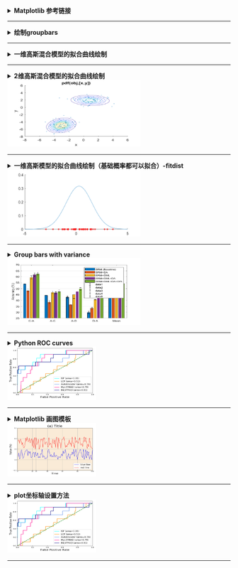 <details>
<summary><strong>   Matplotlib 参考链接  </strong></summary>
  

 - [Color references](http://tableaufriction.blogspot.com/2012/11/finally-you-can-use-tableau-data-colors.html)
 - [官方配色](https://matplotlib.org/examples/color/colormaps_reference.html)
 - [Color names](https://matplotlib.org/2.0.2/examples/color/named_colors.html)
 - [Legend](https://matplotlib.org/api/_as_gen/matplotlib.pyplot.legend.html)
 - [Mathtext on figure](https://matplotlib.org/3.1.3/gallery/text_labels_and_annotations/mathtext_examples.html#sphx-glr-gallery-text-labels-and-annotations-mathtext-examples-py)
 
</details>

-----------------------------------------------------------------------------------------------------------------------------------

<details><summary><strong>   绘制groupbars  </strong></summary><blockquote>
<details><summary><strong>   Code  </strong></summary><blockquote>
  
```matlab
wa=[37.6,40.4;75.4,92.9];
aw=[29.8,53.5;79.3,88.1];
figure
bar(wa,'grouped')

set (gcf,'Position',[100,100,300,150], 'color','w')
set(gca, 'YGrid', 'on', 'XGrid', 'off')
xticklabels({'SURF','DeCaf6'})
ylabel('Accuracy (%)')
ylim([20,100])
legend('SVM', 'DGSA')

figure
bar(aw,'grouped')

set (gcf,'Position',[100,100,300,150], 'color','w')
set(gca, 'YGrid', 'on', 'XGrid', 'off')
xticklabels({'SURF','DeCaf6'})
ylabel('Accuracy (%)')
ylim([20,100])
```

</blockquote></details>

<details open><summary><strong>   Figure  </strong></summary>  
<div align=left><img src ="https://github.com/zhaojiachen1994/Frequently-used-code-blocks/blob/master/Figures/groupedbar.png" width="300" height="150"/></div>
</details>

</blockquote></details>



-----------------------------------------------------------------------------------------------------------------------------------

<details><summary><strong>   一维高斯混合模型的拟合曲线绘制  </strong></summary><blockquote>
ref: 
  [1]  https://blog.csdn.net/miao_9/article/details/53511487
  [2]  官方文档-gmdistribution
  
<details><summary><strong>   Code  </strong></summary><blockquote>

```matlab
  % GENERATE DATAS
  p = [0.4 0.6]; % p is the proportion of two-component Gaussian distribution
  mu = [0; 5]
  sigma =[0.8]
  gm = gmdistribution(mu,sigma,p)
  rng('default'); % For reproducibility
  [X,compIdx] = random(gm,100);
  numIdx1 = sum(compIdx == 1)

  % FIT THE DATA WITH GMM MODEL
  options = statset('Display','final');
  obj = gmdistribution.fit(X,2,'Options',options);

  %PLOT THE CURVE AND RAW DATA
  figure
  fun = @(x)pdf(obj, [x]);
  t = linspace(-5,10)';
  hold on
  plot(t, fun(t))
  plot(X,0,'r*')
```
</details>

<details open><summary><strong>   Figure  </strong></summary>  
<div align=left><img src ="https://github.com/zhaojiachen1994/Frequently-used-code-blocks/blob/master/Figures/1d-gmm.png" width="300" height="150"/></div>
</details>

</blockquote></details>

-----------------------------------------------------------------------------------------------------------------------------------

<details> 
    <summary><strong>   2维高斯混合模型的拟合曲线绘制   </strong></summary>

```matlab
  % GENERATE DATAS
  p = [0.4 0.6]; % p is the proportion of two-component Gaussian distribution
  mu = [1 2;-3 -5];% for 2 dimension
  sigma = cat(3,[2 .5],[1 1]); % shared diagonal covariance matrix for 2 dimensions
  gm = gmdistribution(mu,sigma,p)
  rng('default'); % For reproducibility
  [X,compIdx] = random(gm,200);
  numIdx1 = sum(compIdx == 1)

  % FIT THE DATA WITH GMM MODEL
  options = statset('Display','final');
  obj = gmdistribution.fit(X,2,'Options',options);

  %PLOT THE CURVE AND RAW DATA
  scatter(X(:,1),X(:,2),10,'.')
  hold on
  h = ezcontour(@(x,y)pdf(obj,[x y]),[-8 6],[-8 6]);
  hold off
```
</details>

<div align=left><img src ="https://github.com/zhaojiachen1994/Frequently-used-code-blocks/blob/master/Figures/2d-gmm.png" width="300" height="150"/></div>

------------------------------------------------------------------------------------------------------------------------------------


<details> 
    <summary><strong>   一维高斯模型的拟合曲线绘制（基础概率都可以拟合）-fitdist   </strong></summary>

```matlab
rng('default'); % For reproducibility
figure
hold on 
num=30;
s1 = normrnd(0,1,num,1)
pd_s1 = fitdist(s1, 'Normal');
t = -5:0.1:15;
y = pdf(pd_s1,t);
plot(t,y,'LineWidth',0.5)
plot(s1,zeros(num,1),    's',    'MarkerFaceColor','b',  'MarkerEdgeColor','b',   'MarkerSize', 5)
```
</details>

<div align=left><img src ="https://github.com/zhaojiachen1994/Frequently-used-code-blocks/blob/master/Figures/1d-gaussian-fit.png" width="300" height="150"/></div>

----------------------------------------------------------------------------------------------------------------------------------------

<details> 
    <summary><strong>   Group bars with variance   </strong></summary>

```matlab
%1. acc of srm only
Acc1=[53.94, 44.24, 42.69, 29.74, 46.40];
Var1=[0.24, 0.30, 1.20 ,1.25, 0.73];
% 2. acc of srm+distribution alignment
Acc2=[48.1, 38.57, 36.43, 33.32, 43.88];
Var2=[1.85, 1.50, 0.24, 0.82, 0.92];
%3. acc of dgfk+srm
Acc3=[59.33,46.66,44.84,40.54, 50.76];
Var3=[1.38,1.28,3.16,0.26,1.07];
%4. acc of dgfk+da+srm
Acc4=[61.67,46.37,47.51,44.98,53.19];
Var4=[1.57,0.88,0.86,0.22,0.77];

%5. acc of all
Acc5=[62.2,47.2,49.7,44.6, 54.10]
Var5=[1.38,1.78,1,0.26,0.70]

Acc=[Acc1;Acc2;Acc3;Acc4;Acc5]';
figure
set (gcf,'Position',[300,300,550,350], 'color','w')
bar(Acc,'grouped')
set(gca, 'YGrid', 'on', 'XGrid', 'off')
xticklabels({'C-A','A-C','A-D','D-A','Mean'})
set (gca,'position',[0.1,0.1,0.8,0.8] )
legend('SRM (Baseline)', 'SRM+DA', 'SRM+DML', 'SRM+DML+DA','SRM+DML+DA+DPL')
ylabel('Accuracy (%)')
ylim([25,70])

e=[Var1;Var2;Var3;Var4;Var5]';
hold on 
numgroups = size(e,1);
numbars = size(e,2);
groupwidth = min(0.8, numbars/(numbars+1.5));
for i = 1:numbars
    x = (1:numgroups) - groupwidth/2 + (2*i-1)* groupwidth / (2*numbars); %aligning error bar with individual bar
    h = errorbar (x, Acc(:,i), e(:,i),'k','linestyle','none','lineWidth',0.5,'CapSize',5);
end
```
</details>

<div align=left><img src ="https://github.com/zhaojiachen1994/Frequently-used-code-blocks/blob/master/Figures/barwithvars.png" width="300" height="150"/></div>

----------------------------------------------------------------------------------------------------------------------------------------

<details>
<summary><strong>   Python ROC curves  </strong></summary>
  
 ```python
    
    def plotroc(self, scoresdf):
        # scoresdf is Dataframe with detetors(classifier) name as column name, y_pred as df.data
        # print(scoresdf.head())
        y_true= scoresdf['y_true']
        fpr = dict()
        tpr = dict()
        roc_auc = dict()

        f = plt.figure()
        lw = 2
        colors = cycle(['aqua', 'darkorange', 'cornflowerblue', 'deeppink','navy' ])
        for det,color in zip(detectors, colors):
            fpr[det.name], tpr[det.name], _ = roc_curve(y_true=y_true, y_score=scoresdf[det.name])
            roc_auc[det.name] = round(auc(fpr[det.name], tpr[det.name]), 2)
            plt.plot(fpr[det.name], tpr[det.name], color=color, lw=lw, label=f'{det.name} (area={roc_auc[det.name]})')
        print(roc_auc)
        plt.plot([0, 1], [0, 1], color='green', lw=lw, linestyle='--')
        plt.xlim([0.0, 1.0])
        plt.ylim([0.0, 1.05])
        plt.xlabel('False Positive Rate', fontsize=16)
        plt.ylabel('True Positive Rate', fontsize=16)
        plt.title(f'{self.datasets[0].data[0].name}')
        plt.legend(loc="lower right", fontsize=12)

        plt.show()
        f.savefig(f"roc_{self.datasets[0].data[0].name}.pdf", bbox_inches='tight')
 ```
 
</details>

<div align=left><img src ="https://github.com/zhaojiachen1994/Frequently-used-code-blocks/blob/master/Figures/rocplot.png" width="200" height="120"/></div>

-----------------------------------------------------------------------------------------------------------------------------------

<details>
<summary><strong>   Matplotlib 画图模板  </strong></summary>
  
 ```python
    import matplotlib.patches as patches #用来画长方形
 
    t = np.linspace(1,100,100)
    data1 = np.random.rand(100)*0.5
    data2 = np.random.rand(100)*0.6+0.5
# STEP1: CREATE FIGURE
    fig = plt.figure(num=None, figsize=(6.4, 4.8), dpi=100, facecolor='w', edgecolor='w')
    # TIP: default figure size is (6.4, 4.8); default dpi is 100;
# STEP2: CREATE AXES
    ax = plt.subplot(111, facecolor='antiquewhite')
    # TIP: set(111) when want to plot one
# STEP3: SET THE PARAS
    lw = 1
    linecolors = plt.get_cmap('Set1').colors # other useful colors: ['coral', 'seagreen', 'darkgrey','orangered','slateblue']
    markers = ['X', '^', 'P', 'd', '*'] # can be '. o v ^ s P + d * x X
    # TIP： uppercase letter means filled markers
    markersize = 6
    xyticksize = 8
    xylabelfontsize = 14
    titlefontsize = 20
    legendfontsize = 12
# STEP4: PLOT THE FIGURE
    t = np.arange(n) #n is the number of points in eachline
    ax.plot(t, AUC_ISF, marker=markers[0], color=linecolors[4], label='IsoForest', lw=lw, ms=markersize)
    ax.plot(t, AUC_IOF,         marker=markers[1], color=linecolors[1], label='IOF',       lw=lw, ms=markersize)
    ax.plot(t, AUC_oneclasssvm, marker=markers[2], color=linecolors[2], label='OSVM',      lw=lw, ms=markersize)
    ax.plot(t, AUC_autoEncoder, marker=markers[3], color=linecolors[3], label='DeepCoder', lw=lw, ms=markersize)
    ax.plot(t, AUC_unDevcoder,  marker=markers[4], color=linecolors[0], label='unDevCoder',lw=lw, ms=markersize)
    ax.legend(loc="lower right", fontsize=legendfontsize)
    # legend set: https: // matplotlib.org / api / _as_gen / matplotlib.pyplot.legend.html
# STEP5: ADJUST THE PLOT
    ax.set_title('(a) Title', fontsize = titlefontsize)
    ax.set_xlabel('Time', fontsize=xylabelfontsize)
    ax.set_ylabel('Value (%)',fontsize=xylabelfontsize)

    ax.set_xlim([0, 100])
    ax.set_ylim([-0.5, 1.5])

    ax.grid(True, axis='both')
    ax.tick_params(axis='both', direction='in', length=3, which='major', labelsize=xyticksize)
    # TIP: axis could be {'x', 'y', 'both'}
    #      grid color, linestyle, linewidth can be adjusted by tick_params

    
    ax.set_xticks([0, 20, 25, 40, 60, 80, 100])
    ax.set_yticks([-0.5, 0, 0.5, 1, 1.5])
    # TIPs: just lock the ticks 
    
    plt.xticks(t, (10, 50, 100, 500, 1000, 5000))
    # TIPs: Arbitrarily change the xticks. t is the values of x axis.

# STEP6: Add text or rectangle if needed
    textstr='line1 \n25 line2 \n line3.'
    ax.annotate(textstr,fontsize=annnotefontsize, xy=(50, 1.2), xytext=(75, 0.6),
       arrowprops=dict(facecolor='b', edgecolor='b', width=5, shrink=0.1, alpha=0.5)) # xy是箭头位置，xytext是文本位置，标准为横纵坐标。
    rect = patches.Rectangle(xy=(25, 0.3), width=25, height=1.08, linewidth=1, edgecolor='r', facecolor='none') 
    ax.add_patch(rect) #添加长方形
    
    fig.tight_layout()
    plt.show()
    f.savefig(f"figname.pdf")
    
    
 # how to add leneng for multiple subplots
    fig = plt.figure(num=1,figsize=[10, 3.5])
    ax1 = plt.subplot(121)
    ax2 = plt.subplot(122)
    handles, labels = ax1.get_legend_handles_labels()
    lgd = fig.legend(handles, labels, loc='upper center', ncol=5, labelspacing=0.,bbox_to_anchor=(0.5, 1.1))
    
    fig.tight_layout()
    fig.savefig('k_sensitivity.pdf', bbox_extra_artists=(lgd,), bbox_inches='tight')
    
    ref: https://stackoverflow.com/questions/10101700/moving-matplotlib-legend-outside-of-the-axis-makes-it-cutoff-by-the-figure-box
 ```
 
</details>

<div align=left><img src ="https://github.com/zhaojiachen1994/Frequently-used-code-blocks/blob/master/Figures/matplotlib_template.png" width="200" height="120"/></div>

-----------------------------------------------------------------------------------------------------------------------------------

<details>
<summary><strong>  plot坐标轴设置方法  </strong></summary>
（1）去除坐标轴使用axis off
      
      如果想要x的坐标没有：set（gca,'xtick',[])
      
      关闭边框：set(gcf,'box','off')
      
（2）坐标轴设置方法
```matlab
axis off;% 去掉坐标轴
axistight;% 紧坐标轴
axisequal;% 等比坐标轴
axis([-0.1, 8.1, -1.1, 1.1]);% 坐标轴的显示范围
% gca: gca, h=figure(...);
set(gca,'XLim',[3 40]);% X轴的数据显示范围
set(gca,'XTick',[-3.14,0,3.14] );% X轴的记号点
set(gca,'XTicklabel',{'-pi','0','pi'});% X轴的记号
set(gca,'XTick', []);% 清除X轴的记号点
set(gca,'XGrid','on');% X轴的网格
set(gca,'XDir','reverse');% 逆转X轴
set(gca,'XColor','red');% X轴的颜色
'''

1. axis([xmin xmax ymin ymax])
设置当前图形的坐标范围，分别为x轴的最小、最大值，y轴的最小最大值
2. V=axis
返回包含当前坐标范围的一个行向量
3. axis auto
将坐标轴刻度恢复为自动的默认设置
4. axis manual
冻结坐标轴刻度，此时如果hold被设定为on，那么后边的图形将使用与前面相同的坐标轴刻度范围
5. axis tight
将坐标范围设定为被绘制的数据范围
6. axis fill
这是坐标范围和屏幕的高宽比，使得坐标轴可以包含整个绘制的区域。该选项只有在PlotBoxaApectRatio或DataAspectRatioMode被设置为‘manual’模式才有效
7. axis ij
将坐标轴设置为矩阵模式。此时水平坐标轴从左到有取值，垂直坐标从上到下
8. axis xy
将坐标设置为笛卡尔模式。此时水平坐标从左到右取值，垂直坐标从下到上取值
9. axis equal
设置屏幕高宽比，使得每个坐标轴的具有均匀的刻度间隔
10. axis square
将坐标轴设置为正方形
11. axis normal
将当前的坐标轴框恢复为全尺寸，并将单位刻度的所有限制取消
12. axis vis3d
冻结屏幕高宽比，使得一个三维对象的旋转不会改变坐标轴的刻度显示
13. axis off
关闭所有的坐标轴标签、刻度、背景
14. axis on
打开所有的坐标轴标签、刻度、背景
</details>
-----------------------------------------------------------------------------------------------------------------------------------

<details>
<summary><strong>   Plot tree or graph structure with Graphviz  </strong></summary>

  - [How to install Graphviz](https://stackoverflow.com/questions/35064304/runtimeerror-make-sure-the-graphviz-executables-are-on-your-systems-path-aft)
    For Windows:
    - Install windows package from: https://graphviz.gitlab.io/_pages/Download/Download_windows.html
    - Install python graphviz package by pip install graphviz
    - Add C:\Program Files (x86)\Graphviz2.38\bin to User path
    - Add C:\Program Files (x86)\Graphviz2.38\bin\dot.exe to System Path


 ```python
 
 ```

</details>

<div align=left><img src ="https://github.com/zhaojiachen1994/Frequently-used-code-blocks/blob/master/Figures/rocplot.png" width="200" height="120"/></div>

-----------------------------------------------------------------------------------------------------------------------------------

